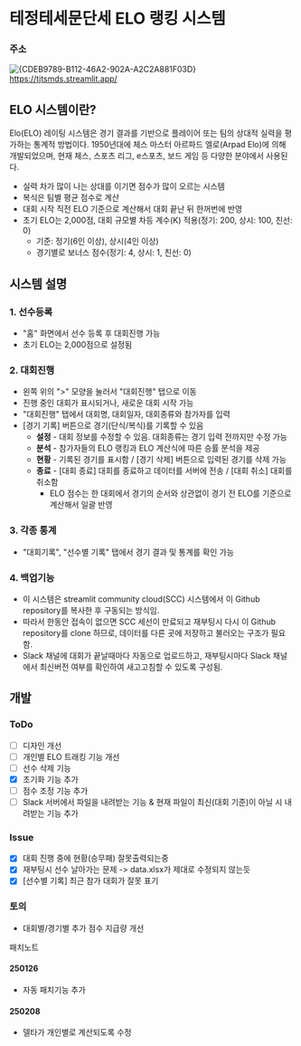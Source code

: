 # 테정테세문단세 ELO 랭킹 시스템

### 주소
![{CDEB9789-B112-46A2-902A-A2C2A881F03D}](https://github.com/user-attachments/assets/e5aebe71-0fb3-435e-91cf-2f36ccae5f9b)
https://tjtsmds.streamlit.app/

## ELO 시스템이란?
Elo(ELO) 레이팅 시스템은 경기 결과를 기반으로 플레이어 또는 팀의 상대적 실력을 평가하는 통계적 방법이다. 1950년대에 체스 마스터 아르파드 엘로(Arpad Elo)에 의해 개발되었으며, 현재 체스, 스포츠 리그, e스포츠, 보드 게임 등 다양한 분야에서 사용된다.
- 실력 차가 많이 나는 상대를 이기면 점수가 많이 오르는 시스템
- 복식은 팀별 평균 점수로 계산
- 대회 시작 직전 ELO 기준으로 계산해서 대회 끝난 뒤 한꺼번에 반영
- 초기 ELO는 2,000점, 대회 규모별 차등 계수(K) 적용(정기: 200, 상시: 100, 친선: 0)
  - 기준: 정기(6인 이상), 상시(4인 이상)
  - 경기별로 보너스 점수(정기: 4, 상시: 1, 친선: 0)


## 시스템 설명

### 1. 선수등록
- "홈" 화면에서 선수 등록 후 대회진행 가능
- 초기 ELO는 2,000점으로 설정됨

### 2. 대회진행
- 왼쪽 위의 ">" 모양을 눌러서 "대회진행" 탭으로 이동
- 진행 중인 대회가 표시되거나, 새로운 대회 시작 가능
- "대회진행" 탭에서 대회명, 대회일자, 대회종류와 참가자를 입력
- [경기 기록] 버튼으로 경기(단식/복식)를 기록할 수 있음
  - **설정** - 대회 정보를 수정할 수 있음. 대회종류는 경기 입력 전까지만 수정 가능
  - **분석** - 참가자들의 ELO 랭킹과 ELO 계산식에 따른 승률 분석을 제공
  - **현황** - 기록된 경기를 표시함 / [경기 삭제] 버튼으로 입력된 경기를 삭제 가능
  - **종료** - [대회 종료] 대회를 종료하고 데이터를 서버에 전송 / [대회 취소] 대회를 취소함
    - ELO 점수는 한 대회에서 경기의 순서와 상관없이 경기 전 ELO를 기준으로 계산해서 일괄 반영

### 3. 각종 통계
- "대회기록", "선수별 기록" 탭에서 경기 결과 및 통계를 확인 가능

### 4. 백업기능
- 이 시스템은 streamlit community cloud(SCC) 시스템에서 이 Github repository를 복사한 후 구동되는 방식임.
- 따라서 한동안 접속이 없으면 SCC 세선이 만료되고 재부팅시 다시 이 Github repository를 clone 하므로, 데이터를 다른 곳에 저장하고 불러오는 구조가 필요함. 
- Slack 채널에 대회가 끝날때마다 자동으로 업로드하고, 재부팅시마다 Slack 채널에서 최신버전 여부를 확인하여 새고고침할 수 있도록 구성됨.


## 개발

### ToDo
- [ ] 디자인 개선
- [ ] 개인별 ELO 트래킹 기능 개선
- [ ] 선수 삭제 기능
- [x] 초기화 기능 추가
- [ ] 점수 조정 기능 추가
- [ ] Slack 서버에서 파일을 내려받는 기능 & 현재 파일이 최신(대회 기준)이 아닐 시 내려받는 기능 추가

### Issue
- [x] 대회 진행 중에 현황(승무패) 잘못출력되는중
- [x] 재부팅시 선수 날아가는 문제 -> data.xlsx가 제대로 수정되지 않는듯
- [x] [선수별 기록] 최근 참가 대회가 잘못 표기

### 토의
- 대회별/경기별 추가 점수 지급량 개선

패치노트
#### 250126
- 자동 패치기능 추가
#### 250208
- 델타가 개인별로 계산되도록 수정

